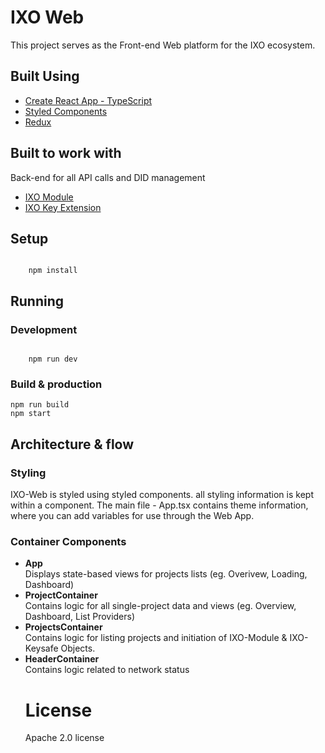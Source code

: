 <h1>IXO Web </h1>
<p>This project serves as the Front-end Web platform for the IXO ecosystem.</p>
<h2>Built Using </h2>
<ul>
	<li><a href="https://github.com/wmonk/create-react-app-typescript">Create React App - TypeScript</a></li>
	<li><a href="https://www.styled-components.com/">Styled Components</a></li>
	<li><a href="https://redux.js.org/">Redux</a></li>
</ul>

<h2>Built to work with </h2>
<p>Back-end for all API calls and DID management</p>

<ul>
	<li><a href="https://github.com/ixofoundation/ixo-apimodule">IXO Module</a></li>
	<li><a href="https://github.com/ixofoundation/ixo-keysafe">IXO Key Extension</a></li>
</ul>

<h2>Setup</h2>
<code>
	npm install
</code>

<h2>Running</h2>

<h3>Development</h3>
<code>
	npm run dev
</code>

<h3>Build & production</h3>

<code>npm run build</code>
<br/>
<code>npm start</code>
 

<h2>Architecture & flow</h2>


<h3>Styling </h3>
IXO-Web is styled using styled components. all styling information is kept within a component. The main file - App.tsx contains theme information, where you can add variables for use through the Web App.

<h3>Container Components </h3>

<ul>
 <li>
	<strong>App</strong> <br/>
	Displays state-based views for projects lists (eg. Overivew, Loading, Dashboard)
</li>
 <li>
	<strong>ProjectContainer</strong><br/></li>
	Contains logic for all single-project data and views (eg. Overview, Dashboard, List Providers)
 <li>
	 <strong>ProjectsContainer</strong><br/>
	 Contains logic for listing projects and initiation of IXO-Module & IXO-Keysafe Objects.
</li>
 <li>
	 <strong>HeaderContainer</strong><br/>
	 Contains logic related to network status
</li>
    
<h1>License</h1>

Apache 2.0 license
